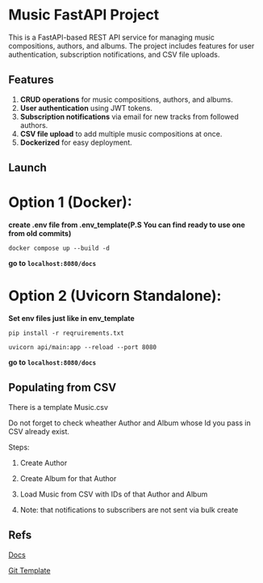 # Music FastAPI Project

This is a FastAPI-based REST API service for managing music compositions, authors, and albums. The project includes features for user authentication, subscription notifications, and CSV file uploads.

## Features

1. **CRUD operations** for music compositions, authors, and albums.
2. **User authentication** using JWT tokens.
3. **Subscription notifications** via email for new tracks from followed authors.
4. **CSV file upload** to add multiple music compositions at once.
5. **Dockerized** for easy deployment.


## Launch
# Option 1 (Docker):

**create .env file from .env_template(P.S You can find ready to use one from old commits)**

`docker compose up --build -d`

**go to `localhost:8080/docs`**

# Option 2 (Uvicorn Standalone):

**Set env files just like in env_template**

`pip install -r reqruirements.txt`

`uvicorn api/main:app --reload --port 8080`

**go to `localhost:8080/docs`**


## Populating from CSV
There is a template Music.csv 

Do not forget to check wheather Author and Album whose Id you pass in CSV already exist.

Steps:

1) Create Author

2) Create Album for that Author

3) Load Music from CSV with IDs of that Author and Album

4) Note: that notifications to subscribers are not sent via bulk create


## Refs
[Docs](https://fastapi.tiangolo.com/tutorial/)

[Git Template](https://github.com/tiangolo/fastapi)

